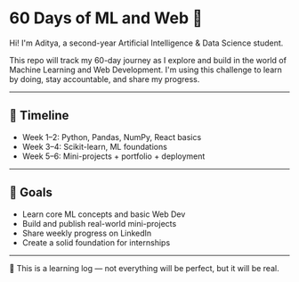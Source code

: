 # 60 Days of ML and Web 🌟

Hi! I'm Aditya, a second-year Artificial Intelligence & Data Science student.

This repo will track my 60-day journey as I explore and build in the world of Machine Learning and Web Development. I'm using this challenge to learn by doing, stay accountable, and share my progress.

---

## 📅 Timeline

- Week 1–2: Python, Pandas, NumPy, React basics
- Week 3–4: Scikit-learn, ML foundations
- Week 5–6: Mini-projects + portfolio + deployment

---

## 🎯 Goals

- Learn core ML concepts and basic Web Dev
- Build and publish real-world mini-projects
- Share weekly progress on LinkedIn
- Create a solid foundation for internships

---

📌 This is a learning log — not everything will be perfect, but it will be real.
